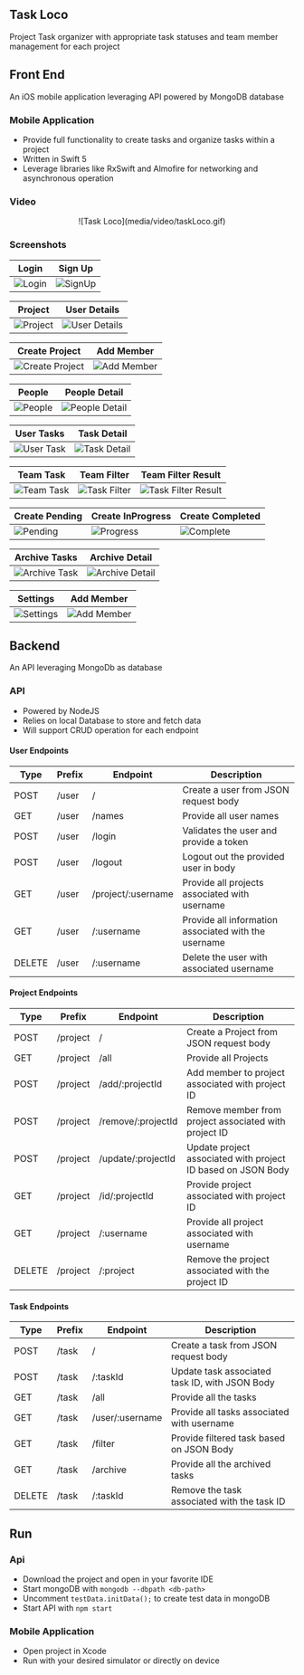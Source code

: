 
## Task Loco
Project Task organizer with appropriate task statuses and team member management for each project

## Front End
An iOS mobile application leveraging API powered by MongoDB database

### Mobile Application
- Provide full functionality to create tasks and organize tasks within a project
- Written in Swift 5
- Leverage libraries like  RxSwift and Almofire for networking and asynchronous operation

### Video
<p align="center"> 
  ![Task Loco](media/video/taskLoco.gif)
</p>

### Screenshots
| Login | Sign Up|
|-------|--------|
|![Login](media/screenshot/login.png)|![SignUp](media/screenshot/signup.png)|

|Project|User Details|
|-------|------|
|![Project](media/screenshot/project.png)|![User Details](media/screenshot/userDetail.png)|

|Create Project|Add Member|
|-------|------|
|![Create Project](media/screenshot/createProject.png)|![Add Member](media/screenshot/addMember.png)|

|People|People Detail|
|-------|------|
|![People](media/screenshot/people.png)|![People Detail](media/screenshot/people_detail.png)|

|User Tasks|Task Detail|
|-------|------|
|![User Task](media/screenshot/userTask.png)|![Task Detail](media/screenshot/taskDetail.png)|

|Team Task|Team Filter|Team Filter Result|
|-------|------|------|
|![Team Task](media/screenshot/teamTask.png)|![Task Filter](media/screenshot/teamFilter.png)|![Task Filter Result](media/screenshot/teamTaskFilter.png)|

|Create Pending|Create InProgress|Create Completed
|-------|------|-----|
|![Pending](media/screenshot/createTaskPending.png)|![Progress](media/screenshot/createTaskProgress.png)|![Complete](media/screenshot/createTaskComplete.png)|

|Archive Tasks|Archive Detail|
|-------|------|
|![Archive Task](media/screenshot/archieve.png)|![Archive Detail](media/screenshot/archiveDetail.png)|

|Settings|Add Member|
|-------|------|
|![Settings](media/screenshot/settings.png)|![Add Member](media/screenshot/addMember2.png)|



## Backend
An API leveraging MongoDb as database 

### API
- Powered by NodeJS
- Relies on local Database to store and fetch data
- Will support CRUD operation for each endpoint

#### User Endpoints
| Type   | Prefix | Endpoint    | Description                                          |
|--------|--------|-------------|------------------------------|
| POST   | /user  | /           | Create a user from JSON request body            |
| GET    | /user  | /names      | Provide all user names                          |
| POST    | /user  | /login      | Validates the user and provide a token         |
| POST | /user | /logout | Logout out the provided user in body					  |
| GET | /user | /project/:username |Provide all projects associated with username |
| GET    | /user  | /:username | Provide all information associated with the username |
| DELETE | /user  | /:username | Delete the user with associated username         |

#### Project Endpoints
| Type   | Prefix | Endpoint         | Description                                                                                              |
|--------|--------|------------------|----------------------------------------------------------------------------------------------------------|
| POST  | /project  | / | Create a Project from JSON request body |
| GET   | /project  | /all | Provide all Projects    |
| POST  | /project  | /add/:projectId | Add member to project associated with  project ID |
| POST   | /project  | /remove/:projectId | Remove member from project associated with project ID | 
| POST    | /project  | /update/:projectId | Update project associated with project ID based on JSON Body |
| GET    | /project  | /id/:projectId  | Provide project associated with project ID |
| GET | /project | /:username | Provide all project associated with username |
| DELETE | /project  | /:project | Remove the project associated with the project ID |

#### Task Endpoints
| Type   | Prefix | Endpoint         | Description                                                                                              |
|--------|--------|------------------|----------------------------------------------------------------------------------------------------------|
| POST   | /task  | / | Create a task from JSON request body |
| POST   | /task  | /:taskId | Update task associated task ID, with JSON Body    |
| GET    | /task  | /all        | Provide all the tasks           |
| GET    | /task  | /user/:username | Provide all tasks associated with username | 
| GET    | /task  | /filter       | Provide filtered task based on JSON Body |
| GET    | /task  | /archive         | Provide all the archived tasks |
| DELETE | /task  | /:taskId        | Remove the task associated with the task ID |

## Run
### Api
- Download the project and open in your favorite IDE
- Start mongoDB with `mongodb --dbpath <db-path>`
- Uncomment `testData.initData();` to create test data in mongoDB
- Start API with `npm start`

### Mobile Application
- Open project in Xcode
- Run with your desired simulator or directly on device